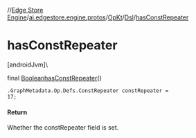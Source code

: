 //[Edge Store Engine](../../../../index.md)/[ai.edgestore.engine.protos](../../index.md)/[OpKt](../index.md)/[Dsl](index.md)/[hasConstRepeater](has-const-repeater.md)

# hasConstRepeater

[androidJvm]\

final [Boolean](https://developer.android.com/reference/kotlin/java/lang/Boolean.html)[hasConstRepeater](has-const-repeater.md)()

<code>.GraphMetadata.Op.Defs.ConstRepeater constRepeater = 17;</code>

#### Return

Whether the constRepeater field is set.
